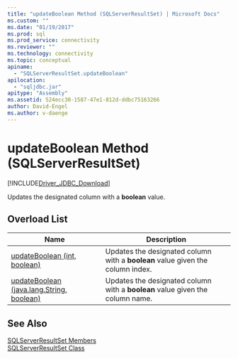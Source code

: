 ```yaml
---
title: "updateBoolean Method (SQLServerResultSet) | Microsoft Docs"
ms.custom: ""
ms.date: "01/19/2017"
ms.prod: sql
ms.prod_service: connectivity
ms.reviewer: ""
ms.technology: connectivity
ms.topic: conceptual
apiname: 
  - "SQLServerResultSet.updateBoolean"
apilocation: 
  - "sqljdbc.jar"
apitype: "Assembly"
ms.assetid: 524ecc30-1587-47e1-812d-ddbc75163266
author: David-Engel
ms.author: v-daenge
---
```

# updateBoolean Method (SQLServerResultSet)
[!INCLUDE[Driver_JDBC_Download](../../../includes/driver_jdbc_download.md)]

  Updates the designated column with a **boolean** value.  
  
## Overload List  
  
|Name|Description|  
|----------|-----------------|  
|[updateBoolean (int, boolean)](../../../connect/jdbc/reference/updateboolean-method-int-boolean.md)|Updates the designated column with a **boolean** value given the column index.|  
|[updateBoolean (java.lang.String, boolean)](../../../connect/jdbc/reference/updateboolean-method-java-lang-string-boolean.md)|Updates the designated column with a **boolean** value given the column name.|  
  
## See Also  
 [SQLServerResultSet Members](../../../connect/jdbc/reference/sqlserverresultset-members.md)   
 [SQLServerResultSet Class](../../../connect/jdbc/reference/sqlserverresultset-class.md)  
  
  

